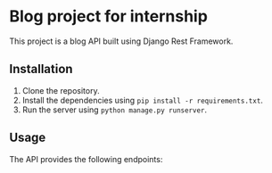 # Blog project for internship
This project is a blog API built using Django Rest Framework.

## Installation

1. Clone the repository.
2. Install the dependencies using `pip install -r requirements.txt`.
3. Run the server using `python manage.py runserver`.

## Usage

The API provides the following endpoints:
